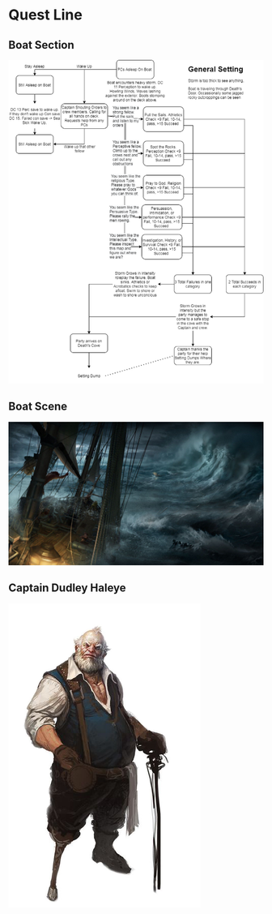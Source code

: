 # Quest Line

## Boat Section
![Part One](https://github.com/CGavinMullis/Oliran-Github/blob/main/Quests/Main-Quests/Knocking-On-Deaths-Door/Knocking-On-Deaths-Door-Flow.png)

## Boat Scene
![Boat Scene](https://github.com/CGavinMullis/Oliran-Github/blob/main/Quests/Main-Quests/Knocking-On-Deaths-Door/Knocking-On-Deaths-Door-Boat-Scene.jpg)

## Captain Dudley Haleye
![Dudley Haleye](https://github.com/CGavinMullis/Oliran-Github/blob/main/Characters/NPCs/VINPCs/Dudley-Haleye-Boat-Captain/Dudley-Haleye-Boat-Captain-Trans.png)